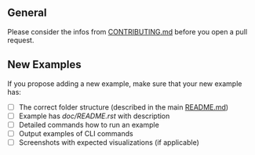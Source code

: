## General
Please consider the infos from [CONTRIBUTING.md](CONTRIBUTING.md) before you open a pull request.

## New Examples
If you propose adding a new example, make sure that your new example has:

- [ ] The correct folder structure (described in the main [README.md](README.md))
- [ ] Example has *doc/README.rst* with description
- [ ] Detailed commands how to run an example
- [ ] Output examples of CLI commands
- [ ] Screenshots with expected visualizations (if applicable)
